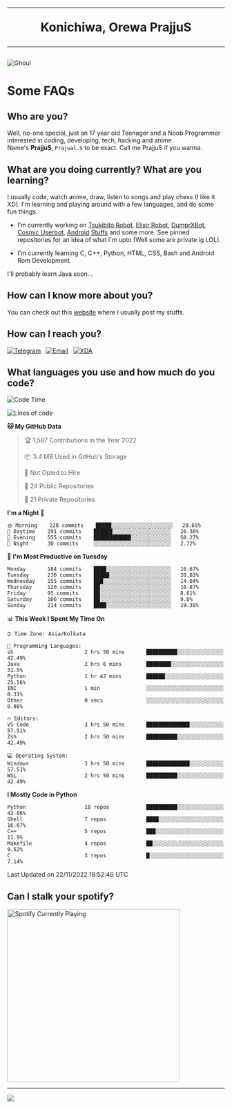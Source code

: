 <h1 align="center"><hr>Konichiwa, Orewa PrajjuS<hr></h1>


<img src="https://telegra.ph/file/6041d22c64479ee5ff802.jpg" alt="Ghoul"/>


<h1>Some FAQs</h1>


<h2>Who are you?</h2>

Well, no-one special, just an 17 year old Teenager and a Noob Programmer interested in coding, developing, tech, hacking and anime.
<br>
Name's <b>PrajjuS</b>, <code>Prajwal.S</code> to be exact. Call me PrajjuS if you wanna.


<h2>What are you doing currently? What are you learning?</h2>

I usually code, watch anime, draw, listen to songs and play chess (I like it XD). I'm learning and playing around with a few languages, and do some fun things.

- I’m currently working on <a href="Https://t.me/PrajjuSAssistantBot">Tsukibito Robot</a>, <a href="https://t.me/projectelixir_bot">Elixir Robot</a>, <a href="https://t.me/DumprXBot">DumprXBot</a>, <a href="https://github.com/SkyLab-Devs/CosmicUserbot">Cosmic Userbot</a>, <a href="https://github.com/Noob-OS">Android</a> <a href="https://github.com/PrajjuS/device_xiaomi_vince">Stuffs</a> and some more. See pinned repositories for an idea of what I'm upto (Well some are private ig LOL).

- I'm currently learning C, C++, Python, HTML, CSS, Bash and Android Rom Development.

I'll probably learn Java soon...


<h2>How can I know more about you?</h2>

You can check out this <a href="https://prajjus.tk">website</a> where I usually post my stuffs.


<h2>How can I reach you?</h2>

<a href="https://t.me/PrajjuS"><img src="https://img.shields.io/badge/PrajjuS-2CA5E0?style=flat-square&logo=telegram&logoColor=white" alt="Telegram"/></a>&nbsp;&nbsp;&nbsp;<a href="theprajjus@gmail.com"><img src="https://img.shields.io/badge/theprajjus@gmail.com-D14836?style=flat-square&logo=gmail&logoColor=white" alt="Email"/></a>&nbsp;&nbsp;&nbsp;<a href="https://forum.xda-developers.com/m/prajjus.10388799/"><img src="https://img.shields.io/badge/PrajjuS-F59714?style=flat-square&logo=xda-developers&logoColor=white" alt="XDA"/></a>


<h2>What languages you use and how much do you code?</h2>

<!--START_SECTION:waka-->
![Code Time](http://img.shields.io/badge/Code%20Time-180%20hrs%2034%20mins-blue)

![Lines of code](https://img.shields.io/badge/From%20Hello%20World%20I%27ve%20Written-27%20Thousand%20lines%20of%20code-blue)

**🐱 My GitHub Data** 

> 🏆 1,587 Contributions in the Year 2022
 > 
> 📦 3.4 MB Used in GitHub's Storage 
 > 
> 🚫 Not Opted to Hire
 > 
> 📜 24 Public Repositories 
 > 
> 🔑 21 Private Repositories  
 > 
**I'm a Night 🦉** 

```text
🌞 Morning    228 commits    █████░░░░░░░░░░░░░░░░░░░░   20.65% 
🌆 Daytime    291 commits    ██████░░░░░░░░░░░░░░░░░░░   26.36% 
🌃 Evening    555 commits    ████████████░░░░░░░░░░░░░   50.27% 
🌙 Night      30 commits     ░░░░░░░░░░░░░░░░░░░░░░░░░   2.72%

```
📅 **I'm Most Productive on Tuesday** 

```text
Monday       184 commits    ████░░░░░░░░░░░░░░░░░░░░░   16.67% 
Tuesday      230 commits    █████░░░░░░░░░░░░░░░░░░░░   20.83% 
Wednesday    155 commits    ███░░░░░░░░░░░░░░░░░░░░░░   14.04% 
Thursday     120 commits    ██░░░░░░░░░░░░░░░░░░░░░░░   10.87% 
Friday       95 commits     ██░░░░░░░░░░░░░░░░░░░░░░░   8.61% 
Saturday     106 commits    ██░░░░░░░░░░░░░░░░░░░░░░░   9.6% 
Sunday       214 commits    ████░░░░░░░░░░░░░░░░░░░░░   19.38%

```


📊 **This Week I Spent My Time On** 

```text
⌚︎ Time Zone: Asia/Kolkata

💬 Programming Languages: 
sh                       2 hrs 50 mins       ██████████░░░░░░░░░░░░░░░   42.49% 
Java                     2 hrs 6 mins        ████████░░░░░░░░░░░░░░░░░   31.5% 
Python                   1 hr 42 mins        ██████░░░░░░░░░░░░░░░░░░░   25.56% 
INI                      1 min               ░░░░░░░░░░░░░░░░░░░░░░░░░   0.31% 
Other                    0 secs              ░░░░░░░░░░░░░░░░░░░░░░░░░   0.08%

🔥 Editors: 
VS Code                  3 hrs 50 mins       ██████████████░░░░░░░░░░░   57.51% 
Zsh                      2 hrs 50 mins       ██████████░░░░░░░░░░░░░░░   42.49%

💻 Operating System: 
Windows                  3 hrs 50 mins       ██████████████░░░░░░░░░░░   57.51% 
WSL                      2 hrs 50 mins       ██████████░░░░░░░░░░░░░░░   42.49%

```

**I Mostly Code in Python** 

```text
Python                   18 repos            ██████████░░░░░░░░░░░░░░░   42.86% 
Shell                    7 repos             ████░░░░░░░░░░░░░░░░░░░░░   16.67% 
C++                      5 repos             ███░░░░░░░░░░░░░░░░░░░░░░   11.9% 
Makefile                 4 repos             ██░░░░░░░░░░░░░░░░░░░░░░░   9.52% 
C                        3 repos             █░░░░░░░░░░░░░░░░░░░░░░░░   7.14%

```



 Last Updated on 22/11/2022 18:52:46 UTC
<!--END_SECTION:waka-->


<h2>Can I stalk your spotify?</h2>

<a href="https://open.spotify.com/user/cotgk31v4nhw20gs5adb29jq5"><img src="https://spotify-readme-prajjus.vercel.app/api?theme=dark&rainbow=true" alt="Spotify Currently Playing" width="400px"/></a>


<hr>


<img src="https://komarev.com/ghpvc/?username=prajjus&label=Profile%20Views&color=000000&style=flat">
